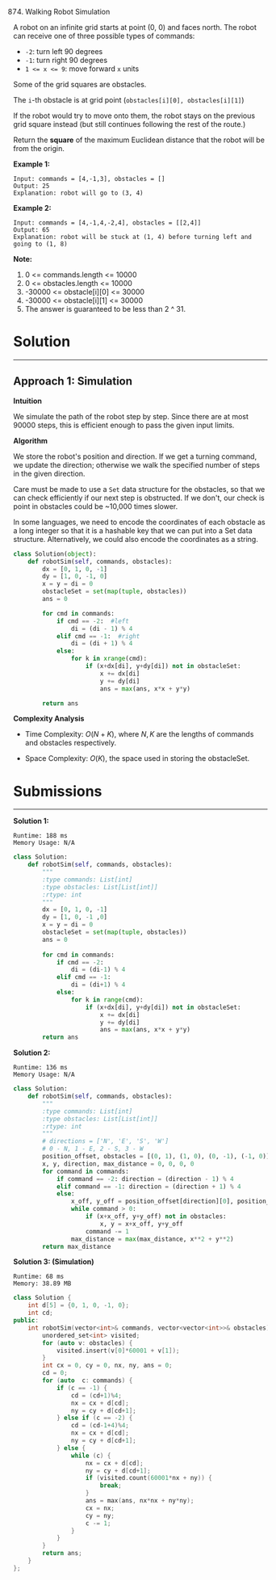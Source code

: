 874. Walking Robot Simulation

A robot on an infinite grid starts at point (0, 0) and faces north.  The robot can receive one of three possible types of commands:

* `-2`: turn left 90 degrees
* `-1`: turn right 90 degrees
* `1 <= x <= 9`: move forward `x` units

Some of the grid squares are obstacles. 

The `i`-th obstacle is at grid point (`obstacles[i][0], obstacles[i][1]`)

If the robot would try to move onto them, the robot stays on the previous grid square instead (but still continues following the rest of the route.)

Return the **square** of the maximum Euclidean distance that the robot will be from the origin.

**Example 1:**
```
Input: commands = [4,-1,3], obstacles = []
Output: 25
Explanation: robot will go to (3, 4)
```
**Example 2:**
```
Input: commands = [4,-1,4,-2,4], obstacles = [[2,4]]
Output: 65
Explanation: robot will be stuck at (1, 4) before turning left and going to (1, 8)
```
**Note:**
1. 0 <= commands.length <= 10000
1. 0 <= obstacles.length <= 10000
1. -30000 <= obstacle[i][0] <= 30000
1. -30000 <= obstacle[i][1] <= 30000
1. The answer is guaranteed to be less than 2 ^ 31.

# Solution
---
## Approach 1: Simulation
**Intuition**

We simulate the path of the robot step by step. Since there are at most 90000 steps, this is efficient enough to pass the given input limits.

**Algorithm**

We store the robot's position and direction. If we get a turning command, we update the direction; otherwise we walk the specified number of steps in the given direction.

Care must be made to use a `Set` data structure for the obstacles, so that we can check efficiently if our next step is obstructed. If we don't, our check is point in obstacles could be ~10,000 times slower.

In some languages, we need to encode the coordinates of each obstacle as a long integer so that it is a hashable key that we can put into a Set data structure. Alternatively, we could also encode the coordinates as a string.

```python
class Solution(object):
    def robotSim(self, commands, obstacles):
        dx = [0, 1, 0, -1]
        dy = [1, 0, -1, 0]
        x = y = di = 0
        obstacleSet = set(map(tuple, obstacles))
        ans = 0

        for cmd in commands:
            if cmd == -2:  #left
                di = (di - 1) % 4
            elif cmd == -1:  #right
                di = (di + 1) % 4
            else:
                for k in xrange(cmd):
                    if (x+dx[di], y+dy[di]) not in obstacleSet:
                        x += dx[di]
                        y += dy[di]
                        ans = max(ans, x*x + y*y)

        return ans
```

**Complexity Analysis**

* Time Complexity: $O(N + K)$, where $N, K$ are the lengths of commands and obstacles respectively.

* Space Complexity: $O(K)$, the space used in storing the obstacleSet.

# Submissions
---
**Solution 1:**
```
Runtime: 188 ms
Memory Usage: N/A
```
```python
class Solution:
    def robotSim(self, commands, obstacles):
        """
        :type commands: List[int]
        :type obstacles: List[List[int]]
        :rtype: int
        """
        dx = [0, 1, 0, -1]
        dy = [1, 0, -1 ,0]
        x = y = di = 0
        obstacleSet = set(map(tuple, obstacles))
        ans = 0
        
        for cmd in commands:
            if cmd == -2:
                di = (di-1) % 4
            elif cmd == -1:
                di = (di+1) % 4
            else:
                for k in range(cmd):
                    if (x+dx[di], y+dy[di]) not in obstacleSet:
                        x += dx[di]
                        y += dy[di]
                        ans = max(ans, x*x + y*y)
        return ans
```

**Solution 2:**
```
Runtime: 136 ms
Memory Usage: N/A
```
```python
class Solution:
    def robotSim(self, commands, obstacles):
        """
        :type commands: List[int]
        :type obstacles: List[List[int]]
        :rtype: int
        """
        # directions = ['N', 'E', 'S', 'W']
        # 0 - N, 1 - E, 2 - S, 3 - W
        position_offset, obstacles = [(0, 1), (1, 0), (0, -1), (-1, 0)], set(map(tuple, obstacles))
        x, y, direction, max_distance = 0, 0, 0, 0
        for command in commands:
            if command == -2: direction = (direction - 1) % 4
            elif command == -1: direction = (direction + 1) % 4
            else:
                x_off, y_off = position_offset[direction][0], position_offset[direction][1]
                while command > 0:
                    if (x+x_off, y+y_off) not in obstacles:
                        x, y = x+x_off, y+y_off
                    command -= 1
                max_distance = max(max_distance, x**2 + y**2)
        return max_distance
```

**Solution 3: (Simulation)**
```
Runtime: 68 ms
Memory: 38.89 MB
```
```c++
class Solution {
    int d[5] = {0, 1, 0, -1, 0};
    int cd;
public:
    int robotSim(vector<int>& commands, vector<vector<int>>& obstacles) {
        unordered_set<int> visited;
        for (auto v: obstacles) {
            visited.insert(v[0]*60001 + v[1]);
        }
        int cx = 0, cy = 0, nx, ny, ans = 0;
        cd = 0;
        for (auto  c: commands) {
            if (c == -1) {
                cd = (cd+1)%4;
                nx = cx + d[cd];
                ny = cy + d[cd+1];
            } else if (c == -2) {
                cd = (cd-1+4)%4;
                nx = cx + d[cd];
                ny = cy + d[cd+1];
            } else {
                while (c) {
                    nx = cx + d[cd];
                    ny = cy + d[cd+1];
                    if (visited.count(60001*nx + ny)) {
                        break;
                    }
                    ans = max(ans, nx*nx + ny*ny);
                    cx = nx;
                    cy = ny;
                    c -= 1;
                }
            }
        }
        return ans;
    }
};
```
